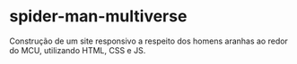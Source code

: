 # spider-man-multiverse
Construção de um site responsivo a respeito dos homens aranhas ao redor do MCU, utilizando HTML, CSS e JS.
